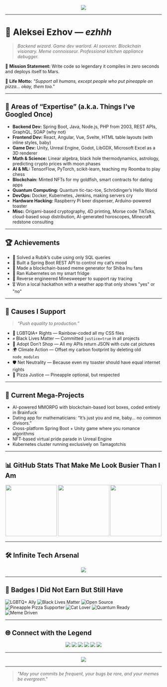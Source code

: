 <!-- Banner -->
<p align="center">
  <img src="https://capsule-render.vercel.app/api?type=waving&color=gradient&text=Aleksei%20Ezhov%20aka%20ezhhh&fontAlign=50&fontAlignY=40&fontSize=35&height=200&desc=Full-Stack%20Backend%20Frontend%20Blockchain%20Quantum%20Shaman%20AI%20Overlord&descAlignY=60&descAlign=50" />
</p>

---

# 🌈 Aleksei Ezhov — *ezhhh*  

> *Backend wizard. Game dev warlord. AI sorcerer. Blockchain visionary. Meme connoisseur. Professional kitchen appliance debugger.*

🎯 **Mission Statement:** Write code so legendary it compiles in zero seconds and deploys itself to Mars.  

💖 **Life Motto:** *"Support all humans, except people who put pineapple on pizza… okay, them too."*

---

## 🧠 Areas of “Expertise” (a.k.a. Things I’ve Googled Once)

- **Backend Dev:** Spring Boot, Java, Node.js, PHP from 2003, REST APIs, GraphQL, SOAP (why not)
- **Frontend Dev:** React, Angular, Vue, Svelte, HTML table layouts (with inline styles, baby)
- **Game Dev:** Unity, Unreal Engine, Godot, LibGDX, Microsoft Excel as a 3D renderer
- **Math & Science:** Linear algebra, black hole thermodynamics, astrology, predicting crypto prices with moon phases
- **AI & ML:** TensorFlow, PyTorch, scikit-learn, teaching my Roomba to play chess
- **Blockchain:** Minted NFTs for my goldfish, smart contracts for dating apps
- **Quantum Computing:** Quantum tic-tac-toe, Schrödinger’s Hello World
- **DevOps:** Docker, Kubernetes, Jenkins, making servers cry
- **Hardware Hacking:** Raspberry Pi beer dispenser, Arduino-powered toaster
- **Misc:** Origami-based cryptography, 4D printing, Morse code TikToks, cloud-based soup distribution, AI-generated horoscopes, Minecraft redstone consulting

---

## 🏆 Achievements

- 🥇 Solved a Rubik’s cube using only SQL queries
- 🥈 Built a Spring Boot REST API to control my cat’s mood
- 🥉 Made a blockchain-based meme generator for Shiba Inu fans
- 🏅 Ran Kubernetes on my smart fridge
- 🏅 Reverse engineered Minesweeper to support ray tracing
- 🎖️ Won a local hackathon with a weather app that only shows "yes" or "no"

---

## 💖 Causes I Support

> *“Push equality to production.”*

- 🌈 LGBTQIA+ Rights — Rainbow-coded all my CSS files
- ✊ Black Lives Matter — Committed `justice=true` in all projects
- 🐾 Adopt Don’t Shop — All my APIs return JSON with cute cat pictures
- 🌍 Climate Action — Offset my carbon footprint by deleting old `node_modules`
- 🛡️ Net Neutrality — Because even my toaster should have equal internet rights
- 🍕 Pizza Justice — Pineapple optional, but respected

---

## 🚀 Current Mega-Projects

- AI-powered MMORPG with blockchain-based loot boxes, coded entirely in Brainfuck
- Dating app for mathematicians: “It’s just you and me, baby… no common divisors.”
- Cross-platform Spring Boot + Unity game where you romance algorithms
- NFT-based virtual pride parade in Unreal Engine
- Kubernetes cluster running exclusively on Tamagotchis

---

## 📊 GitHub Stats That Make Me Look Busier Than I Am
<p align="center">
  <img src="https://github-readme-stats.vercel.app/api?username=ezhhh&show_icons=true&theme=radical" height="165" />
  <img src="https://github-readme-streak-stats.herokuapp.com?user=ezhhh&theme=radical" height="165" />
  <img src="https://github-readme-stats.vercel.app/api/top-langs/?username=ezhhh&layout=compact&theme=radical" height="165" />
</p>

---

## 🛠️ Infinite Tech Arsenal
<p align="center">
  <img src="https://skillicons.dev/icons?i=java,spring,react,vue,angular,python,tensorflow,pytorch,docker,kubernetes,unity,unreal,git,linux,php,graphql,arduino,raspberrypi,html,css,javascript,ts,mysql,redis,blender" />
</p>

---

## 🎨 Badges I Did Not Earn But Still Have
![LGBTQ+ Ally](https://img.shields.io/badge/LGBTQ+-Ally-ff69b4?logo=rainbow)
![Black Lives Matter](https://img.shields.io/badge/Black%20Lives-Matter-000000)
![Open Source](https://img.shields.io/badge/Open-Source-blue?logo=github)
![Pineapple Pizza Supporter](https://img.shields.io/badge/Pineapple-Pizza%20Approved-yellow)
![Cat Lover](https://img.shields.io/badge/Cat-Lover-orange)
![Quantum Ready](https://img.shields.io/badge/Quantum-Ready-purple)
![Meme Driven](https://img.shields.io/badge/Meme-Driven-success)

---

## 🌐 Connect with the Legend
<p align="center">
  <a href="https://linkedin.com/in/ezhhh"><img src="https://img.shields.io/badge/-LinkedIn-blue?logo=Linkedin&logoColor=white" /></a>
  <a href="mailto:aleksei@example.com"><img src="https://img.shields.io/badge/-Email-c14438?logo=Gmail&logoColor=white" /></a>
  <a href="https://twitter.com/ezhhh"><img src="https://img.shields.io/badge/-Twitter-1DA1F2?logo=twitter&logoColor=white" /></a>
  <a href="https://onlyfans.com/ezhhh"><img src="https://img.shields.io/badge/-OnlyFans-00aff0?logo=onlyfans&logoColor=white" /></a>
  <a href="https://twitch.tv/ezhhh"><img src="https://img.shields.io/badge/-Twitch-9146FF?logo=twitch&logoColor=white" /></a>
  <a href="https://youtube.com/@ezhhh"><img src="https://img.shields.io/badge/-YouTube-FF0000?logo=youtube&logoColor=white" /></a>
</p>

---

<p align="center">
  <img src="https://komarev.com/ghpvc/?username=ezhhh&label=Profile+Views&color=brightgreen" />
</p>

---

> *"May your commits be frequent, your bugs be rare, and your memes be evergreen."*
